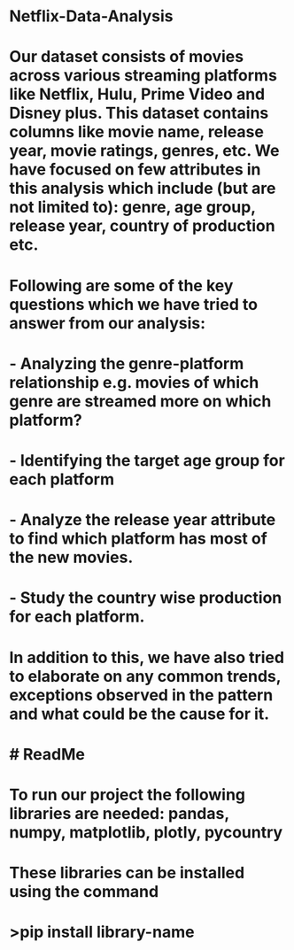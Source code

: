 # Netflix-Data-Analysis

# Our dataset consists of movies across various streaming platforms like Netflix, Hulu, Prime Video and Disney plus. This dataset contains columns like movie name, release year, movie ratings, genres, etc. We have focused on few attributes in this analysis which include (but are not limited to): genre, age group, release year, country of production etc.
# 
# Following are some of the key questions which we have tried to answer from our analysis:
# - Analyzing the genre-platform relationship e.g. movies of which genre are streamed more on which platform? <br>
# - Identifying the target age group for each platform <br>
# - Analyze the release year attribute to find which platform has most of the new movies.<br>
# - Study the country wise production for each platform.
# 
# In addition to this, we have also tried to elaborate on any common trends, exceptions observed in the pattern and what could be the cause for it.
# 
# <!-- We have performed analysis to find answers to the questions like movies of which genre are streamed mostly on which platform? or which countries have the largest movie production on which platform? or Relation between age group and streaming platforms or are new movies or old movies mostly streamed online -->

# # ReadMe
# To run our project the following libraries are needed: pandas, numpy, matplotlib, plotly, pycountry <br>
# These libraries can be installed using the command
# >pip install library-name
